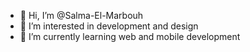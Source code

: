 - 👋 Hi, I’m @Salma-El-Marbouh
- 👀 I’m interested in development and design
- 🌱 I’m currently learning web and mobile development 

<!---
Salma-El-Marbouh/Salma-El-Marbouh is a ✨ special ✨ repository because its `README.md` (this file) appears on your GitHub profile.
You can click the Preview link to take a look at your changes.
--->
